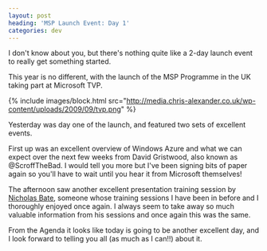```yaml
---
layout: post
heading: 'MSP Launch Event: Day 1'
categories: dev
---
```


I don't know about you, but there's nothing quite like a 2-day launch event to really get something started.

This year is no different, with the launch of the MSP Programme in the UK taking part at Microsoft TVP.

{% include images/block.html src="http://media.chris-alexander.co.uk/wp-content/uploads/2009/09/tvp.png" %}

Yesterday was day one of the launch, and featured two sets of excellent events.

First up was an excellent overview of Windows Azure and what we can expect over the next few weeks from David Gristwood, also known as @ScroffTheBad. I would tell you more but I've been signing bits of paper again so you'll have to wait until you hear it from Microsoft themselves!

The afternoon saw another excellent presentation training session by [Nicholas Bate](http://www.nicholasbate.typepad.com/), someone whose training sessions I have been in before and I thoroughly enjoyed once again. I always seem to take away so much valuable information from his sessions and once again this was the same.

From the Agenda it looks like today is going to be another excellent day, and I look forward to telling you all (as much as I can!!) about it.
